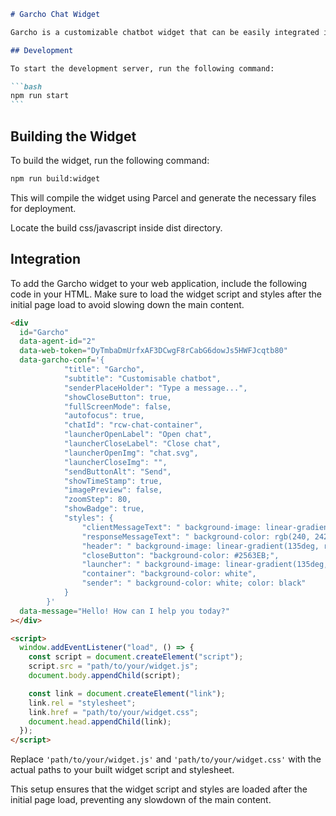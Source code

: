 ````markdown
# Garcho Chat Widget

Garcho is a customizable chatbot widget that can be easily integrated into your web application. This document provides instructions for development, building the widget, and integrating it into your application.

## Development

To start the development server, run the following command:

```bash
npm run start
```
````

## Building the Widget

To build the widget, run the following command:

```bash
npm run build:widget
```

This will compile the widget using Parcel and generate the necessary files for deployment.

Locate the build css/javascript inside dist directory.

## Integration

To add the Garcho widget to your web application, include the following code in your HTML. Make sure to load the widget script and styles after the initial page load to avoid slowing down the main content.

```html
<div
  id="Garcho"
  data-agent-id="2"
  data-web-token="DyTmbaDmUrfxAF3DCwgF8rCabG6dowJs5HWFJcqtb80"
  data-garcho-conf='{
            "title": "Garcho",
            "subtitle": "Customisable chatbot",
            "senderPlaceHolder": "Type a message...",
            "showCloseButton": true,
            "fullScreenMode": false,
            "autofocus": true,
            "chatId": "rcw-chat-container",
            "launcherOpenLabel": "Open chat",
            "launcherCloseLabel": "Close chat",
            "launcherOpenImg": "chat.svg",
            "launcherCloseImg": "",
            "sendButtonAlt": "Send",
            "showTimeStamp": true,
            "imagePreview": false,
            "zoomStep": 80,
            "showBadge": true,
            "styles": {
                "clientMessageText": " background-image: linear-gradient(135deg, rgba(42, 39, 218, 0.72) 0%, rgba(0, 204, 255, 0.72) 100%); color: white;",
                "responseMessageText": " background-color: rgb(240, 242, 247); color: black;",
                "header": " background-image: linear-gradient(135deg, rgba(42, 39, 218, 0.72) 0%, rgba(0, 204, 255, 0.72) 100%);",
                "closeButton": "background-color: #2563EB;",
                "launcher": " background-image: linear-gradient(135deg, rgba(42, 39, 218, 0.72) 0%, rgba(0, 204, 255, 0.72) 100%);",
                "container": "background-color: white",
                "sender": " background-color: white; color: black"
            }
        }'
  data-message="Hello! How can I help you today?"
></div>

<script>
  window.addEventListener("load", () => {
    const script = document.createElement("script");
    script.src = "path/to/your/widget.js";
    document.body.appendChild(script);

    const link = document.createElement("link");
    link.rel = "stylesheet";
    link.href = "path/to/your/widget.css";
    document.head.appendChild(link);
  });
</script>
```

Replace `'path/to/your/widget.js'` and `'path/to/your/widget.css'` with the actual paths to your built widget script and stylesheet.

This setup ensures that the widget script and styles are loaded after the initial page load, preventing any slowdown of the main content.
